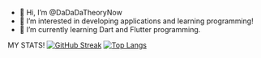 - 👋 Hi, I’m @DaDaDaTheoryNow
- 👀 I’m interested in developing applications and learning programming!
- 🌱 I’m currently learning Dart and Flutter programming.

MY STATS!
[![GitHub Streak](http://github-readme-streak-stats.herokuapp.com?user=DaDaDaTheoryNow&theme=dark&background=000000)](https://git.io/streak-stats)
[![Top Langs](https://github-readme-stats.vercel.app/api/top-langs/?username=DaDaDaTheoryNow)](https://github.com/anuraghazra/github-readme-stats)
